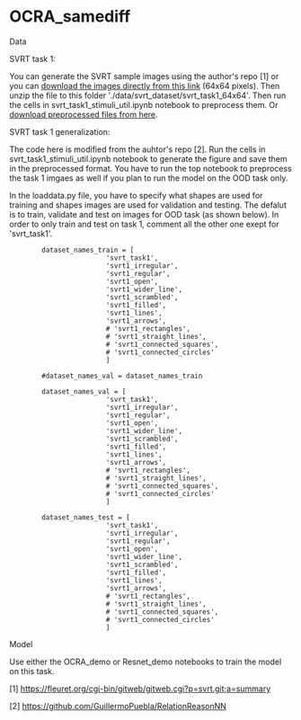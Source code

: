 # OCRA_samediff


Data 

SVRT task 1:

You can generate the SVRT sample images using the author's repo [1] or you can [download the images directly from this link](https://drive.google.com/file/d/1QVlrslXtK4sqPZKPh4VPFdUFp_g_ft9e/view?usp=sharing) (64x64 pixels). Then unzip the file to this folder './data/svrt_dataset/svrt_task1_64x64'. Then run the cells in svrt_task1_stimuli_util.ipynb notebook to preprocess them. Or [download preprocessed files from here]().

SVRT task 1 generalization:

The code here is modified from the auhtor's repo [2]. Run the cells in svrt_task1_stimuli_util.ipynb notebook to generate the figure and save them in the preprocessed format. You have to run the top notebook to preprocess the task 1 imgaes as well if you plan to run the model on the OOD task only. 

In the loaddata.py file, you have to specify what shapes are used for training and shapes images are used for validation and testing. The defalut is to train, validate and test on images for OOD task (as shown below). In order to only train and test on task 1, comment all the other one exept for 'svrt_task1'.

            dataset_names_train = [
                            'svrt_task1',
                            'svrt1_irregular',
                            'svrt1_regular',
                            'svrt1_open',
                            'svrt1_wider_line',
                            'svrt1_scrambled',
                            'svrt1_filled',
                            'svrt1_lines',
                            'svrt1_arrows',
                            # 'svrt1_rectangles',
                            # 'svrt1_straight_lines',
                            # 'svrt1_connected_squares',
                            # 'svrt1_connected_circles'
                            ]
        
            #dataset_names_val = dataset_names_train
        
            dataset_names_val = [
                            'svrt_task1',
                            'svrt1_irregular',
                            'svrt1_regular',
                            'svrt1_open',
                            'svrt1_wider_line',
                            'svrt1_scrambled',
                            'svrt1_filled',
                            'svrt1_lines',
                            'svrt1_arrows',
                            # 'svrt1_rectangles',
                            # 'svrt1_straight_lines',
                            # 'svrt1_connected_squares',
                            # 'svrt1_connected_circles'
                            ]        
                            
            dataset_names_test = [
                            'svrt_task1',
                            'svrt1_irregular',
                            'svrt1_regular',
                            'svrt1_open',
                            'svrt1_wider_line',
                            'svrt1_scrambled',
                            'svrt1_filled',
                            'svrt1_lines',
                            'svrt1_arrows',
                            # 'svrt1_rectangles',
                            # 'svrt1_straight_lines',
                            # 'svrt1_connected_squares',
                            # 'svrt1_connected_circles'
                            ]



Model

Use either the OCRA_demo or Resnet_demo notebooks to train the model on this task. 




[1] https://fleuret.org/cgi-bin/gitweb/gitweb.cgi?p=svrt.git;a=summary

[2] https://github.com/GuillermoPuebla/RelationReasonNN




